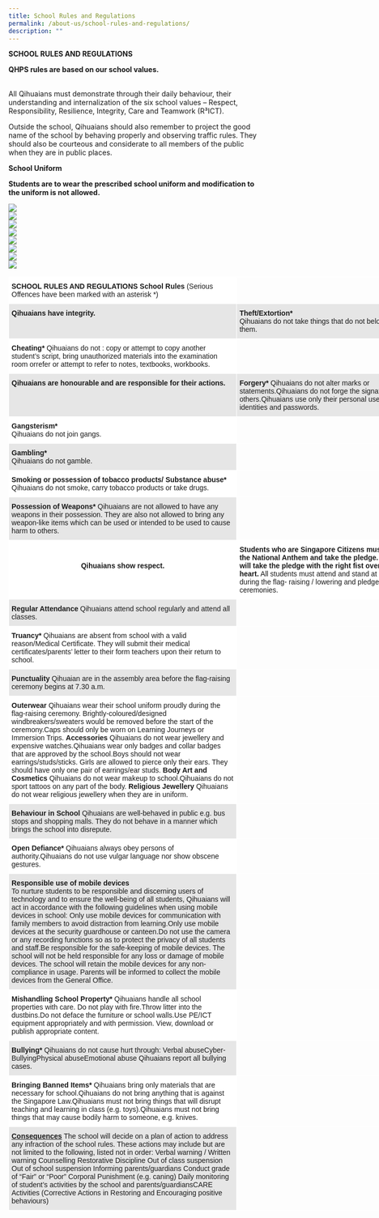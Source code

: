 ```yaml
---
title: School Rules and Regulations
permalink: /about-us/school-rules-and-regulations/
description: ""
---
```




**SCHOOL RULES AND REGULATIONS**

**QHPS rules are based on our school values.**                                                              

All Qihuaians must demonstrate through their daily behaviour, their understanding and internalization of the six school values – Respect, Responsibility, Resilience, Integrity, Care and Teamwork (R³ICT).

Outside the school, Qihuaians should also remember to project the good name of the school by behaving properly and observing traffic rules. They should also be courteous and considerate to all members of the public when they are in public places.

**School Uniform**

**Students are to wear the prescribed school uniform and modification to the uniform is not allowed.**

![](/images/About%20Us/School%20Rules%201(2).png)<br>
![](/images/About%20Us/School%20Rules%202.png)<br>
![](/images/About%20Us/School%20Rules%203.png)<br>
![](/images/About%20Us/School%20Rules%204.png)<br>
![](/images/About%20Us/School%20Rules%205.png)<br>
![](/images/About%20Us/School%20Rules%206.png)<br>
![](/images/About%20Us/School%20Rules%207.png)<br>
![](/images/About%20Us/School%20Rules%208.png)<br>

<table style="border-collapse:collapse;border-spacing:0;table-layout: fixed; width: 802px" class="tg"><colgroup><col style="width: 451px"><col style="width: 351px"></colgroup><thead><tr><th style="background-color:#FFF;border-color:#ffffff;border-style:solid;border-width:1px;font-family:Arial, sans-serif;font-size:14px;font-weight:normal;overflow:hidden;padding:10px 5px;text-align:left;vertical-align:top;word-break:normal"><span style="font-weight:bold">SCHOOL RULES AND REGULATIONS School Rules</span> (Serious Offences have been marked with an asterisk *)</th><th style="border-color:#ffffff;border-style:solid;border-width:1px;font-family:Arial, sans-serif;font-size:14px;font-weight:normal;overflow:hidden;padding:10px 5px;text-align:left;vertical-align:top;word-break:normal"></th></tr></thead><tbody><tr><td style="background-color:#E6E6E6;border-color:#ffffff;border-style:solid;border-width:1px;font-family:Arial, sans-serif;font-size:14px;font-weight:bold;overflow:hidden;padding:10px 5px;text-align:left;vertical-align:top;word-break:normal"><span style="font-weight:bold">Qihuaians have integrity.</span></td><td style="background-color:#E6E6E6;border-color:#ffffff;border-style:solid;border-width:1px;font-family:Arial, sans-serif;font-size:14px;overflow:hidden;padding:10px 5px;text-align:left;vertical-align:top;word-break:normal"><span style="font-weight:bold">Theft/Extortion*</span><br>Qihuaians do not take things that do not belong to them.</td></tr><tr><td style="background-color:#FFF;border-color:#ffffff;border-style:solid;border-width:1px;font-family:Arial, sans-serif;font-size:14px;overflow:hidden;padding:10px 5px;text-align:left;vertical-align:top;word-break:normal"><span style="font-weight:bold">Cheating*</span> Qihuaians do not : copy or attempt to copy another student’s script, bring unauthorized materials into the examination room orrefer or attempt to refer to notes, textbooks, workbooks.</td><td style="border-color:#ffffff;border-style:solid;border-width:1px;font-family:Arial, sans-serif;font-size:14px;overflow:hidden;padding:10px 5px;text-align:left;vertical-align:top;word-break:normal"></td></tr><tr><td style="background-color:#E6E6E6;border-color:#ffffff;border-style:solid;border-width:1px;font-family:Arial, sans-serif;font-size:14px;font-weight:bold;overflow:hidden;padding:10px 5px;text-align:left;vertical-align:top;word-break:normal"><span style="font-weight:bold">Qihuaians are honourable and are responsible for their actions.</span></td><td style="background-color:#E6E6E6;border-color:#ffffff;border-style:solid;border-width:1px;font-family:Arial, sans-serif;font-size:14px;overflow:hidden;padding:10px 5px;text-align:left;vertical-align:top;word-break:normal"><span style="font-weight:bold">Forgery*</span> Qihuaians do not alter marks or statements.Qihuaians do not forge the signatures of others.Qihuaians use only their personal user identities and passwords.</td></tr><tr><td style="background-color:#FFF;border-color:#ffffff;border-style:solid;border-width:1px;font-family:Arial, sans-serif;font-size:14px;overflow:hidden;padding:10px 5px;text-align:left;vertical-align:top;word-break:normal"><span style="font-weight:bold">Gangsterism*</span><br>Qihuaians do not join gangs.</td><td style="border-color:#ffffff;border-style:solid;border-width:1px;font-family:Arial, sans-serif;font-size:14px;overflow:hidden;padding:10px 5px;text-align:left;vertical-align:top;word-break:normal"></td></tr><tr><td style="background-color:#E6E6E6;border-color:#ffffff;border-style:solid;border-width:1px;font-family:Arial, sans-serif;font-size:14px;overflow:hidden;padding:10px 5px;text-align:left;vertical-align:top;word-break:normal"><span style="font-weight:bold">Gambling*</span><br>Qihuaians do not gamble.</td><td style="border-color:#ffffff;border-style:solid;border-width:1px;font-family:Arial, sans-serif;font-size:14px;overflow:hidden;padding:10px 5px;text-align:left;vertical-align:top;word-break:normal"></td></tr><tr><td style="background-color:#FFF;border-color:#ffffff;border-style:solid;border-width:1px;font-family:Arial, sans-serif;font-size:14px;overflow:hidden;padding:10px 5px;text-align:left;vertical-align:top;word-break:normal"><span style="font-weight:bold">Smoking or possession of tobacco products/ Substance abuse*</span><br>Qihuaians do not smoke, carry tobacco products or take drugs.</td><td style="border-color:#ffffff;border-style:solid;border-width:1px;font-family:Arial, sans-serif;font-size:14px;overflow:hidden;padding:10px 5px;text-align:left;vertical-align:top;word-break:normal"></td></tr><tr><td style="background-color:#E6E6E6;border-color:#ffffff;border-style:solid;border-width:1px;font-family:Arial, sans-serif;font-size:14px;overflow:hidden;padding:10px 5px;text-align:left;vertical-align:top;word-break:normal"><span style="font-weight:bold">Possession of Weapons*</span> Qihuaians are not allowed to have any weapons in their possession. They are also not allowed to bring any weapon-like items which can be used or intended to be used to cause harm to others.</td><td style="border-color:#ffffff;border-style:solid;border-width:1px;font-family:Arial, sans-serif;font-size:14px;overflow:hidden;padding:10px 5px;text-align:left;vertical-align:top;word-break:normal"></td></tr><tr><td style="background-color:#FFF;border-color:#ffffff;border-style:solid;border-width:1px;font-family:Arial, sans-serif;font-size:14px;font-weight:bold;overflow:hidden;padding:10px 5px;text-align:center;vertical-align:top;word-break:normal"><span style="font-weight:bold"> </span> <span style="font-weight:bold"> </span> <span style="font-weight:bold"> </span> <span style="font-weight:bold"> </span> <span style="font-weight:bold"> </span> <span style="font-weight:bold"> </span> <span style="font-weight:bold"> </span> <span style="font-weight:bold"> </span> <span style="font-weight:bold"> </span> <span style="font-weight:bold"> </span> <span style="font-weight:bold"> </span> <span style="font-weight:bold"> </span> <span style="font-weight:bold"> </span> <span style="font-weight:bold"> </span> <br><br><span style="font-weight:bold">Qihuaians show respect.</span> <span style="font-weight:bold"> </span> <span style="font-weight:bold"> </span> <span style="font-weight:bold"> </span> <span style="font-weight:bold"> </span> <span style="font-weight:bold"> </span> <span style="font-weight:bold"> </span> <span style="font-weight:bold"> </span> <span style="font-weight:bold"> </span> <span style="font-weight:bold"> </span> <span style="font-weight:bold"> </span> <span style="font-weight:bold"> </span> <span style="font-weight:bold"> </span> <span style="font-weight:bold"> </span> <span style="font-weight:bold"> </span> <span style="font-weight:bold"> </span> <span style="font-weight:bold"> </span> <span style="font-weight:bold"> </span> <span style="font-weight:bold"> </span> <span style="font-weight:bold"> </span> <span style="font-weight:bold"> </span> <span style="font-weight:bold"> </span> <span style="font-weight:bold"> </span> <span style="font-weight:bold"> </span> <span style="font-weight:bold"> </span> <span style="font-weight:bold"> </span> <span style="font-weight:bold"> </span> <span style="font-weight:bold"> </span> <span style="font-weight:bold"> </span> <span style="font-weight:bold"> </span> <span style="font-weight:bold"> </span> <span style="font-weight:bold"> </span> <span style="font-weight:bold"> </span> <span style="font-weight:bold"> </span> <span style="font-weight:bold"> </span> <span style="font-weight:bold"> </span> <span style="font-weight:bold"> </span> <span style="font-weight:bold"> </span> <span style="font-weight:bold"> </span> <span style="font-weight:bold"> </span> <span style="font-weight:bold"> </span> <span style="font-weight:bold"> </span> <span style="font-weight:bold"> </span> <span style="font-weight:bold"> </span> <span style="font-weight:bold"> </span> <span style="font-weight:bold"> </span> <span style="font-weight:bold"> </span> <span style="font-weight:bold"> </span> <span style="font-weight:bold"> </span> <span style="font-weight:bold"> </span> <span style="font-weight:bold"> </span> <span style="font-weight:bold"> </span> <span style="font-weight:bold"> </span> <span style="font-weight:bold"> </span> <span style="font-weight:bold"> </span> <span style="font-weight:bold"> </span> <span style="font-weight:bold"> </span> <span style="font-weight:bold"> </span> <span style="font-weight:bold"> </span> <span style="font-weight:bold"> </span> <span style="font-weight:bold"> </span> <span style="font-weight:bold"> </span>  </td><td style="background-color:#FFF;border-color:#ffffff;border-style:solid;border-width:1px;font-family:Arial, sans-serif;font-size:14px;overflow:hidden;padding:10px 5px;text-align:left;vertical-align:top;word-break:normal"><span style="font-weight:bold">Students who are Singapore Citizens must sing the National Anthem and take the pledge. Students will take the pledge with the right fist over their heart.</span> All students must attend and stand at attention during the flag- raising / lowering and pledge-taking ceremonies.</td></tr><tr><td style="background-color:#E6E6E6;border-color:#ffffff;border-style:solid;border-width:1px;font-family:Arial, sans-serif;font-size:14px;overflow:hidden;padding:10px 5px;text-align:left;vertical-align:top;word-break:normal"><span style="font-weight:bold">Regular Attendance</span> Qihuaians attend school regularly and attend all classes.</td><td style="border-color:#ffffff;border-style:solid;border-width:1px;font-family:Arial, sans-serif;font-size:14px;overflow:hidden;padding:10px 5px;text-align:left;vertical-align:top;word-break:normal"></td></tr><tr><td style="background-color:#FFF;border-color:#ffffff;border-style:solid;border-width:1px;font-family:Arial, sans-serif;font-size:14px;overflow:hidden;padding:10px 5px;text-align:left;vertical-align:top;word-break:normal"><span style="font-weight:bold">Truancy*</span> Qihuaians are absent from school with a valid reason/Medical Certificate. They will submit their medical certificates/parents’ letter to their form teachers upon their return to school.</td><td style="border-color:#ffffff;border-style:solid;border-width:1px;font-family:Arial, sans-serif;font-size:14px;overflow:hidden;padding:10px 5px;text-align:left;vertical-align:top;word-break:normal"></td></tr><tr><td style="background-color:#E6E6E6;border-color:#ffffff;border-style:solid;border-width:1px;font-family:Arial, sans-serif;font-size:14px;overflow:hidden;padding:10px 5px;text-align:left;vertical-align:top;word-break:normal"><span style="font-weight:bold">Punctuality</span> Qihuaian are in the assembly area before the flag-raising ceremony begins at 7.30 a.m.</td><td style="border-color:#ffffff;border-style:solid;border-width:1px;font-family:Arial, sans-serif;font-size:14px;overflow:hidden;padding:10px 5px;text-align:left;vertical-align:top;word-break:normal"></td></tr><tr><td style="background-color:#FFF;border-color:#ffffff;border-style:solid;border-width:1px;font-family:Arial, sans-serif;font-size:14px;overflow:hidden;padding:10px 5px;text-align:left;vertical-align:top;word-break:normal"><span style="font-weight:bold">Outerwear</span> Qihuaians wear their school uniform proudly during the flag-raising ceremony. Brightly-coloured/designed windbreakers/sweaters would be removed before the start of the ceremony.Caps should only be worn on Learning Journeys or Immersion Trips.   <span style="font-weight:bold">Accessories</span> Qihuaians do not wear jewellery and expensive watches.Qihuaians wear only badges and collar badges that are approved by the school.Boys should not wear earrings/studs/sticks. Girls are allowed to pierce only their ears. They should have only one pair of earrings/ear studs.   <span style="font-weight:bold">Body Art and Cosmetics</span> Qihuaians do not wear makeup to school.Qihuaians do not sport tattoos on any part of the body.   <span style="font-weight:bold">Religious Jewellery</span> Qihuaians do not wear religious jewellery when they are in uniform.    </td><td style="border-color:#ffffff;border-style:solid;border-width:1px;font-family:Arial, sans-serif;font-size:14px;overflow:hidden;padding:10px 5px;text-align:left;vertical-align:top;word-break:normal"></td></tr><tr><td style="background-color:#E6E6E6;border-color:#ffffff;border-style:solid;border-width:1px;font-family:Arial, sans-serif;font-size:14px;overflow:hidden;padding:10px 5px;text-align:left;vertical-align:top;word-break:normal"><span style="font-weight:bold">Behaviour in School</span> Qihuaians are well-behaved in public e.g. bus stops and shopping malls. They do not behave in a manner which brings the school into disrepute.</td><td style="border-color:#ffffff;border-style:solid;border-width:1px;font-family:Arial, sans-serif;font-size:14px;overflow:hidden;padding:10px 5px;text-align:left;vertical-align:top;word-break:normal"></td></tr><tr><td style="background-color:#FFF;border-color:#ffffff;border-style:solid;border-width:1px;font-family:Arial, sans-serif;font-size:14px;overflow:hidden;padding:10px 5px;text-align:left;vertical-align:top;word-break:normal"><span style="font-weight:bold">Open Defiance*</span> Qihuaians always obey persons of authority.Qihuaians do not use vulgar language nor show obscene gestures.</td><td style="border-color:#ffffff;border-style:solid;border-width:1px;font-family:Arial, sans-serif;font-size:14px;overflow:hidden;padding:10px 5px;text-align:left;vertical-align:top;word-break:normal"></td></tr><tr><td style="background-color:#E6E6E6;border-color:#ffffff;border-style:solid;border-width:1px;font-family:Arial, sans-serif;font-size:14px;overflow:hidden;padding:10px 5px;text-align:left;vertical-align:top;word-break:normal"><span style="font-weight:bold">Responsible use of mobile devices</span><br>To nurture students to be responsible and discerning users of technology and to ensure the well-being of all students, Qihuaians will act in accordance with the following guidelines when using mobile devices in school: Only use mobile devices for communication with family members to avoid distraction from learning.Only use mobile devices at the security guardhouse or canteen.Do not use the camera or any recording functions so as to protect the privacy of all students and staff.Be responsible for the safe-keeping of mobile devices. The school will not be held responsible for any loss or damage of mobile devices. The school will retain the mobile devices for any non-compliance in usage. Parents will be informed to collect the mobile devices from the General Office.</td><td style="border-color:#ffffff;border-style:solid;border-width:1px;font-family:Arial, sans-serif;font-size:14px;overflow:hidden;padding:10px 5px;text-align:left;vertical-align:top;word-break:normal"></td></tr><tr><td style="background-color:#FFF;border-color:#ffffff;border-style:solid;border-width:1px;font-family:Arial, sans-serif;font-size:14px;overflow:hidden;padding:10px 5px;text-align:left;vertical-align:top;word-break:normal"><span style="font-weight:bold">Mishandling School Property*</span> Qihuaians handle all school properties with care. Do not play with fire.Throw litter into the dustbins.Do not deface the furniture or school walls.Use PE/ICT equipment appropriately and with permission. View, download or publish appropriate content.</td><td style="border-color:#ffffff;border-style:solid;border-width:1px;font-family:Arial, sans-serif;font-size:14px;overflow:hidden;padding:10px 5px;text-align:left;vertical-align:top;word-break:normal"></td></tr><tr><td style="background-color:#E6E6E6;border-color:#ffffff;border-style:solid;border-width:1px;font-family:Arial, sans-serif;font-size:14px;overflow:hidden;padding:10px 5px;text-align:left;vertical-align:top;word-break:normal"><span style="font-weight:bold">Bullying*</span> Qihuaians do not cause hurt through: Verbal abuseCyber-BullyingPhysical abuseEmotional abuse   Qihuaians report all bullying cases.</td><td style="border-color:#ffffff;border-style:solid;border-width:1px;font-family:Arial, sans-serif;font-size:14px;overflow:hidden;padding:10px 5px;text-align:left;vertical-align:top;word-break:normal"></td></tr><tr><td style="background-color:#FFF;border-color:#ffffff;border-style:solid;border-width:1px;font-family:Arial, sans-serif;font-size:14px;overflow:hidden;padding:10px 5px;text-align:left;vertical-align:top;word-break:normal"><span style="font-weight:bold">Bringing Banned Items*</span> Qihuaians bring only materials that are necessary for school.Qihuaians do not bring anything that is against the Singapore Law.Qihuaians must not bring things that will disrupt teaching and learning in class (e.g. toys).Qihuaians must not bring things that may cause bodily harm to someone, e.g. knives.</td><td style="border-color:#ffffff;border-style:solid;border-width:1px;font-family:Arial, sans-serif;font-size:14px;overflow:hidden;padding:10px 5px;text-align:left;vertical-align:top;word-break:normal"></td></tr><tr><td style="background-color:#E6E6E6;border-color:#ffffff;border-style:solid;border-width:1px;font-family:Arial, sans-serif;font-size:14px;overflow:hidden;padding:10px 5px;text-align:left;vertical-align:top;word-break:normal"><span style="font-weight:bold;text-decoration:underline">Consequences</span> The school will decide on a plan of action to address any infraction of the school rules. These actions may include but are not limited to the following, listed not in order: Verbal warning / Written warning Counselling Restorative Discipline Out of class suspension Out of school suspension Informing parents/guardians Conduct grade of “Fair” or “Poor” Corporal Punishment (e.g. caning) Daily monitoring of student’s activities by the school and parents/guardiansCARE Activities (Corrective Actions in Restoring and Encouraging positive behaviours)</td><td style="border-color:#ffffff;border-style:solid;border-width:1px;font-family:Arial, sans-serif;font-size:14px;overflow:hidden;padding:10px 5px;text-align:left;vertical-align:top;word-break:normal"></td></tr></tbody></table>